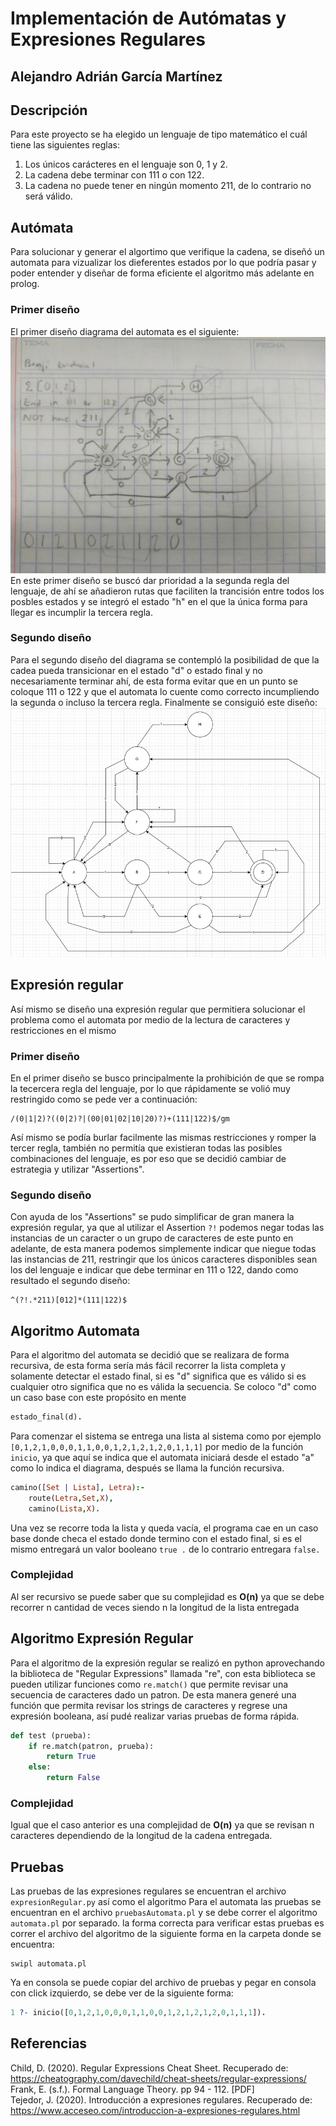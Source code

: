 # Implementación de Autómatas y Expresiones Regulares

## Alejandro Adrián García Martínez

## Descripción
Para este proyecto se ha elegido un lenguaje de tipo matemático el cuál tiene las siguientes reglas:
1. Los únicos carácteres en el lenguaje son 0, 1 y 2.
2. La cadena debe terminar con 111 o con 122.
3. La cadena no puede tener en ningún momento 211, de lo contrario no será válido.

## Autómata
Para solucionar y generar el algortimo que verifique la cadena, se diseñó un automata para vizualizar los dieferentes estados por lo que podría pasar y poder entender y diseñar de forma eficiente el algoritmo más adelante en prolog.
### Primer diseño
El primer diseño diagrama del automata es el siguiente:
![Automata evidence 1](automata1.jpeg)
En este primer diseño se buscó dar prioridad a la segunda regla del lenguaje, de ahí se añadieron rutas que faciliten la trancisión entre todos los posbles estados y se integró el estado "h" en el que la única forma para llegar es incumplir la tercera regla.

### Segundo diseño
Para el segundo diseño del diagrama se contempló la posibilidad de que la cadea pueda transicionar en el estado "d" o estado final y no necesariamente terminar ahí, de esta forma evitar que en un punto se coloque 111 o 122 y que el automata lo cuente como correcto incumpliendo la segunda o incluso la tercera regla.
Finalmente se consiguió este diseño:
![Automata evidence 2](automata2.jpeg)

## Expresión regular
Así mismo se diseño una expresión regular que permitiera solucionar el problema como el automata por medio de la lectura de caracteres y restricciones en el mismo

### Primer diseño
En el primer diseño se busco principalmente la prohibición de que se rompa la tecercera regla del lenguaje, por lo que rápidamente se volió muy restringido como se pede ver a continuación:
```
/(0|1|2)?((0|2)?|(00|01|02|10|20)?)+(111|122)$/gm
```
Así mismo se podía burlar facilmente las mismas restricciones y romper la tercer regla, también no permitía que existieran todas las posibles combinaciones del lenguaje, es por eso que se decidió cambiar de estrategia y utilizar "Assertions".

### Segundo diseño
Con ayuda de los "Assertions" se pudo simplificar de gran manera la expresión regular, ya que al utilizar el Assertion ``` ?! ``` podemos negar todas las instancias de un caracter o un grupo de caracteres de este punto en adelante, de esta manera podemos simplemente indicar que niegue todas las instancias de 211, restringir que los únicos caracteres disponibles sean los del lenguaje e indicar que debe terminar en 111 o 122, dando como resultado el segundo diseño:
```
^(?!.*211)[012]*(111|122)$
```

## Algoritmo Automata
Para el algoritmo del automata se decidió que se realizara de forma recursiva, de esta forma sería más fácil recorrer la lista completa y solamente detectar el estado final, si es "d" significa que es válido si es cualquier otro significa que no es válida la secuencia.
Se coloco "d" como un caso base con este propósito en mente
``` Prolog
estado_final(d).
```
Para comenzar el sistema se entrega una lista al sistema como por ejemplo ```[0,1,2,1,0,0,0,1,1,0,0,1,2,1,2,1,2,0,1,1,1]``` por medio de la función ```inicio```, ya que aquí se indica que el automata iniciará desde el estado "a" como lo indica el diagrama, después se llama la función recursiva.
``` Prolog
camino([Set | Lista], Letra):-
    route(Letra,Set,X),
    camino(Lista,X).
```
Una vez se recorre toda la lista y queda vacía, el programa cae en un caso base donde checa el estado donde termino con el estado final, si es el mismo entregará un valor booleano ```true .``` de lo contrario entregara ```false.```

### Complejidad
Al ser recursivo se puede saber que su complejidad es **O(n)** ya que se debe recorrer n cantidad de veces siendo n la longitud de la lista entregada

## Algoritmo Expresión Regular
Para el algoritmo de la expresión regular se realizó en python aprovechando la biblioteca de "Regular Expressions" llamada "re", con esta biblioteca se pueden utilizar funciones como ```re.match()``` que permite revisar una secuencia de caracteres dado un patron.
De esta manera generé una función que permita revisar los strings de caracteres y regrese una expresión booleana, así pudé realizar varias pruebas de forma rápida.
``` Python
def test (prueba):
    if re.match(patron, prueba):
        return True
    else:
        return False
```
### Complejidad
Igual que el caso anterior es una complejidad de **O(n)** ya que se revisan n caracteres dependiendo de la longitud de la cadena entregada.

## Pruebas
Las pruebas de las expresiones regulares se encuentran el archivo ```expresionRegular.py``` así como el algoritmo
Para el automata las pruebas se encuentran en el archivo ```pruebasAutomata.pl``` y se debe correr el algoritmo ```automata.pl``` por separado. la forma correcta para verificar estas pruebas es correr el archivo del algoritmo de la siguiente forma en la carpeta donde se encuentra:
```
swipl automata.pl
```
Ya en consola se puede copiar del archivo de pruebas y pegar en consola con click izquierdo, se debe ver de la siguiente forma:
```Prolog
1 ?- inicio([0,1,2,1,0,0,0,1,1,0,0,1,2,1,2,1,2,0,1,1,1]).
```

## Referencias
Child, D. (2020). Regular Expressions Cheat Sheet. Recuperado de: https://cheatography.com/davechild/cheat-sheets/regular-expressions/  
Frank, E. (s.f.). Formal Language Theory. pp 94 - 112. [PDF]  
Tejedor, J. (2020). Introducción a expresiones regulares. Recuperado de: https://www.acceseo.com/introduccion-a-expresiones-regulares.html
